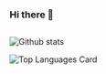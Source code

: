 ### Hi there 👋
##




![Github stats](https://github-readme-stats.vercel.app/api?username=heshamouda&theme=radical&show_icons=true&include_all_commits=true)


![Top Languages Card](https://github-readme-stats.vercel.app/api/top-langs/?username=heshamouda&layout=compact&langs_count=8)


